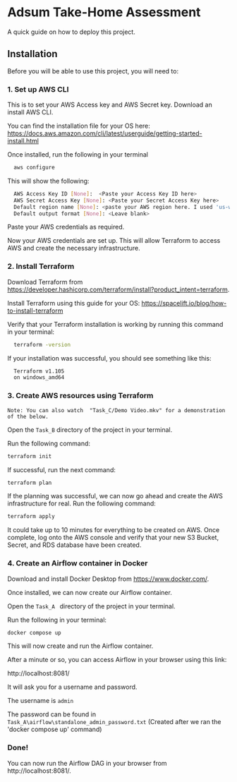 
# Adsum Take-Home Assessment

A quick guide on how to deploy this project.




## Installation

Before you will be able to use this project, you will need to:

### 1. Set up AWS CLI
This is to set your AWS Access key and AWS Secret key.
Download an install AWS CLI.

You can find the installation file for your OS here:
https://docs.aws.amazon.com/cli/latest/userguide/getting-started-install.html


Once installed, run the following in your terminal
```bash
  aws configure
```

This will show the following:
```bash
  AWS Access Key ID [None]:  <Paste your Access Key ID here>
  AWS Secret Access Key [None]: <Paste your Secret Access Key here>
  Default region name [None]: <paste your AWS region here. I used 'us-west-2'>               
  Default output format [None]: <Leave blank>
```
Paste your AWS credentials as required.

Now your AWS credentials are set up. This will allow Terraform to access AWS and create the necessary infrastructure.

### 2. Install Terraform
Download Terraform from https://developer.hashicorp.com/terraform/install?product_intent=terraform.

Install Terraform using this guide for your OS: https://spacelift.io/blog/how-to-install-terraform


Verify that your Terraform installation is working by running this command in your terminal:
```bash
  terraform -version
 ```

If your installation was successful, you should see something like this:
```bash
  Terraform v1.105
  on windows_amd64 
 ```

### 3. Create AWS resources using Terraform
```Note: You can also watch  "Task_C/Demo Video.mkv" for a demonstration of the below.```


Open the ```Task_B``` directory of the project in your terminal.

Run the following command:
```bash
terraform init
```

If successful, run the next command:
```bash
terraform plan
```

If the planning was successful, we can now go ahead and create the AWS infrastructure for real.
Run the following command:
```bash
terraform apply
```

It could take up to 10 minutes for everything to be created on AWS.
Once complete, log onto the AWS console and verify that your new S3 Bucket, Secret, and RDS database have been created.

### 4. Create an Airflow container in Docker
Download and install Docker Desktop from https://www.docker.com/.

Once installed, we can now create our Airflow container.

Open the ```Task_A ``` directory of the project in your terminal.

Run the following in your terminal:

```bash
docker compose up
```

This will now create and run the Airflow container.

After a minute or so, you can access Airflow in your browser using this link:

http://localhost:8081/


It will ask you for a username and password.

The username is ```admin```

The password can be found in ```Task_A\airflow\standalone_admin_password.txt``` (Created after we ran the 'docker compose up' command)

### Done! 

You can now run the Airflow DAG in your browser from http://localhost:8081/.